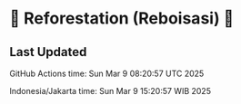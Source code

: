 
# 🌳 Reforestation (Reboisasi) 🌲

## Last Updated

GitHub Actions time: Sun Mar  9 08:20:57 UTC 2025

Indonesia/Jakarta time: Sun Mar  9 15:20:57 WIB 2025
